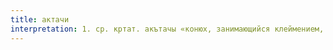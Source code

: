 ```yaml
---
title: актачи
interpretation: 1. ср. кртат. акътачы «конюх, занимающийся клеймением, кастрацией лошадей»; 2. РПН
---
```


